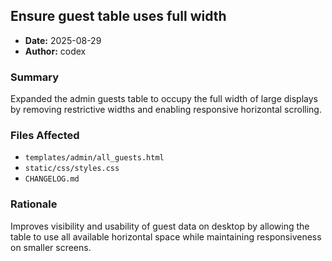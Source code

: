 ## Ensure guest table uses full width

- **Date:** 2025-08-29
- **Author:** codex

### Summary
Expanded the admin guests table to occupy the full width of large displays by removing restrictive widths and enabling responsive horizontal scrolling.

### Files Affected
- `templates/admin/all_guests.html`
- `static/css/styles.css`
- `CHANGELOG.md`

### Rationale
Improves visibility and usability of guest data on desktop by allowing the table to use all available horizontal space while maintaining responsiveness on smaller screens.
